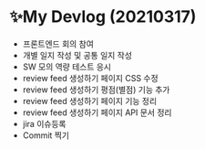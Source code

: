 # ✨My Devlog (20210317)

- 프론트엔드 회의 참여
- 개별 일지 작성 및 공통 일지 작성
- SW 모의 역량 테스트 응시
- review feed 생성하기 페이지 CSS 수정
- review feed 생성하기 평점(별점) 기능 추가
- review feed 생성하기 페이지 기능 정리
- review feed 생성하기 페이지 API 문서 정리
- jira 이슈등록 
- Commit 찍기
